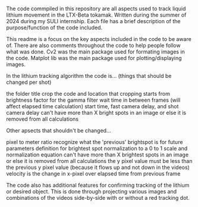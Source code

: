 The code commpiled in this repository are all aspects used to track liquid lithium movement in the LTX-Beta tokamak. 
Written during the summer of 2024 during my SULI internship.
Each file has a brief description of the purpose/function of the code included.

This readme is a focus on the key aspects included in the code to be aware of. There are also comments throughout the code to help people follow what was done.
Cv2 was the main package used for formating images in the code.
Matplot lib was the main package used for plotting/displaying images.

In the lithium tracking algorithm the code is... (things that should be changed per shot)

the folder title 
crop the code and location that cropping starts from
brightness factor for the gamma filter
wait time in between frames (will affect elapsed time calculation)
start time, fast camera delay, and shot camera delay
can't have more than X bright spots in an image or else it is removed from all calculations



Other apsects that shouldn't be changed...

pixel to meter ratio
recognize what the 'previous' brightspot is for future parameters
definition for brightest spot
normalization to a 0 to 1 scale and normalization equation
can't have more than X brightest spots in an image or else it is removed from all calculations
the y pixel value must be less than the previous y pixel value (because it flows up and not down in the videos)
velocity is the change in x-pixel over elapsed time from previous frame


The code also has additional features for confirming tracking of the lithium or desired object. This is done through projecting various images and combinations of the videos side-by-side with or without a red tracking dot.
